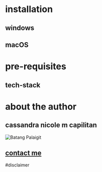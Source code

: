 
# installation
## windows
## macOS

# pre-requisites
## tech-stack

# about the author
 ## cassandra nicole m capilitan 
 ![Batang Palaigit](https://scontent.fdvo5-1.fna.fbcdn.net/v/t39.30808-6/338522606_2304024756446533_1791895978179977037_n.jpg?_nc_cat=105&ccb=1-7&_nc_sid=a5f93a&_nc_eui2=AeHwdApCXeL8kwCo3cGOk67t4vE_VR2KbX7i8T9VHYptft1E29PZ9nqJmrKJpkq702V9VhyW8yT13qXTd7vq4_Db&_nc_ohc=uuPHKMQ2D48Q7kNvgFxDgS1&_nc_ht=scontent.fdvo5-1.fna&_nc_gid=AA5qJHbcbsRlruVEYQ5QOkW&oh=00_AYD9kIp7iSiXy6pQw5sjHoX1_o67KEYVUJYsHvkaiBYRoA&oe=670B97D9)
 ## [contact me](https://www.facebook.com/cass.nicole.222007/)

#disclaimer
